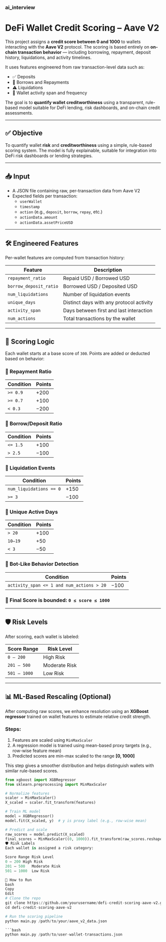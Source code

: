 ### ai_interview
# DeFi Wallet Credit Scoring – Aave V2

This project assigns a **credit score between 0 and 1000** to wallets interacting with the **Aave V2** protocol. The scoring is based entirely on **on-chain transaction behavior** — including borrowing, repayment, deposit history, liquidations, and activity timelines.

It uses features engineered from raw transaction-level data such as:

- ✅ Deposits
- 🔁 Borrows and Repayments
- ⚠️ Liquidations
- 📅 Wallet activity span and frequency

The goal is to **quantify wallet creditworthiness** using a transparent, rule-based model suitable for DeFi lending, risk dashboards, and on-chain credit assessments.

---

## ✅ Objective

To quantify wallet **risk** and **creditworthiness** using a simple, rule-based scoring system. The model is fully explainable, suitable for integration into DeFi risk dashboards or lending strategies.

---

## 📥 Input

- A JSON file containing raw, per-transaction data from Aave V2
- Expected fields per transaction:
  - `userWallet`
  - `timestamp`
  - `action` (e.g., `deposit`, `borrow`, `repay`, etc.)
  - `actionData.amount`
  - `actionData.assetPriceUSD`

---

## 🛠️ Engineered Features

Per-wallet features are computed from transaction history:

| Feature               | Description                                            |
|----------------------|--------------------------------------------------------|
| `repayment_ratio`     | Repaid USD / Borrowed USD                              |
| `borrow_deposit_ratio`| Borrowed USD / Deposited USD                           |
| `num_liquidations`    | Number of liquidation events                           |
| `unique_days`         | Distinct days with any protocol activity               |
| `activity_span`       | Days between first and last interaction                |
| `num_actions`         | Total transactions by the wallet                       |

---

## 🧮 Scoring Logic

Each wallet starts at a base score of `300`. Points are added or deducted based on behavior:

### 📌 Repayment Ratio

| Condition               | Points |
|-------------------------|--------|
| `>= 0.9`                | +200   |
| `>= 0.7`                | +100   |
| `< 0.3`                 | −200   |

### 📌 Borrow/Deposit Ratio

| Condition               | Points |
|-------------------------|--------|
| `<= 1.5`                | +100   |
| `> 2.5`                 | −100   |

### 📌 Liquidation Events

| Condition               | Points |
|-------------------------|--------|
| `num_liquidations == 0`| +150   |
| `>= 3`                  | −100   |

### 📌 Unique Active Days

| Condition               | Points |
|-------------------------|--------|
| `> 20`                  | +100   |
| `10–19`                 | +50    |
| `< 3`                   | −50    |

### 📌 Bot-Like Behavior Detection

| Condition                                      | Points |
|------------------------------------------------|--------|
| `activity_span <= 1 and num_actions > 20`      | −100   |

### 🚫 Final Score is bounded: `0 ≤ score ≤ 1000`

---

## 🛡️ Risk Levels

After scoring, each wallet is labeled:

| Score Range     | Risk Level    |
|------------------|----------------|
| `0 – 200`        | High Risk      |
| `201 – 500`      | Moderate Risk  |
| `501 – 1000`     | Low Risk       |

---

## 📊 ML-Based Rescaling (Optional)

After computing raw scores, we enhance resolution using an **XGBoost regressor** trained on wallet features to estimate relative credit strength.

### Steps:

1. Features are scaled using `MinMaxScaler`
2. A regression model is trained using mean-based proxy targets (e.g., row-wise feature mean)
3. Predicted scores are min-max scaled to the range **[0, 1000]**

This step gives a smoother distribution and helps distinguish wallets with similar rule-based scores.

```python
from xgboost import XGBRegressor
from sklearn.preprocessing import MinMaxScaler

# Normalize features
scaler = MinMaxScaler()
X_scaled = scaler.fit_transform(features)

# Train ML model
model = XGBRegressor()
model.fit(X_scaled, y)  # y is proxy label (e.g., row-wise mean)

# Predict and scale
raw_scores = model.predict(X_scaled)
final_scores = MinMaxScaler((0, 1000)).fit_transform(raw_scores.reshape(-1, 1)).flatten()
🛡️ Risk Labels
Each wallet is assigned a risk category:

Score Range	Risk Level
0 – 200	High Risk
201 – 500	Moderate Risk
501 – 1000	Low Risk

🧪 How to Run
bash
Copy
Edit
# Clone the repo
git clone https://github.com/yourusername/defi-credit-scoring-aave-v2.git
cd defi-credit-scoring-aave-v2

# Run the scoring pipeline
python main.py /path/to/your/aave_v2_data.json

```bash
python main.py /path/to/user-wallet-transactions.json
